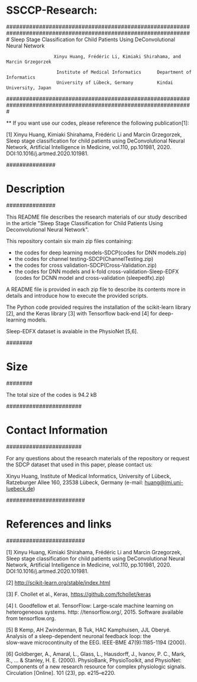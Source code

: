 # SSCCP-Research:

#################################################################################################################
              Sleep Stage Classification for Child Patients Using DeConvolutional Neural Network
         
                      Xinyu Huang, Frédéric Li, Kimiaki Shirahama, and Marcin Grzegorzek

                       Institute of Medical Informatics      Department of Informatics
                       University of Lübeck, Germany         Kindai University, Japan
#################################################################################################################

** If you want use our codes, please reference the following publication[1]: 

[1] Xinyu Huang, Kimiaki Shirahama, Frédéric Li and Marcin Grzegorzek, Sleep stage classification for child patients using DeConvolutional Neural Network, Artificial Intelligence in Medicine, vol.110, pp.101981, 2020. DOI:10.1016/j.artmed.2020.101981.


###############
# Description #
###############

This README file describes the research materials of our study described in the article "Sleep Stage Classification for Child Patients Using Deconvolutional Neural Network".

This repository contain six main zip files containing:
  - the codes for deep learning models-SDCP(codes for DNN models.zip)
  - the codes for channel testing-SDCP(ChannelTesting.zip)
  - the codes for cross validation-SDCP(Cross-Validation.zip)
  - the codes for DNN models and k-fold cross-validation-Sleep-EDFX (codes for DCNN model and cross-validation (sleepedfx).zip)
  

A README file is provided in each zip file to describe its contents more in details and introduce how to execute the provided scripts.

The Python code provided requires the installation of the scikit-learn library [2], and the Keras library [3] with Tensorflow back-end [4] for deep-learning models. 

Sleep-EDFX dataset is avaiable in the PhysioNet [5,6].


########
# Size #
########


The total size of the codes is 94.2 kB


#######################
# Contact Information #
#######################

For any questions about the research materials of the repository or request the SDCP dataset that used in this paper, please contact us:

Xinyu Huang, Institute of Medical Informatics, University of Lübeck, Ratzeburger Allee 160, 23538 Lübeck, Germany (e-mail:
huang@imi.uni-luebeck.de)


########################
# References and links #
########################

[1] Xinyu Huang, Kimiaki Shirahama, Frédéric Li and Marcin Grzegorzek, Sleep stage classification for child patients using DeConvolutional Neural Network, Artificial Intelligence in Medicine, vol.110, pp.101981, 2020. DOI:10.1016/j.artmed.2020.101981.
    
[2] http://scikit-learn.org/stable/index.html
    
[3] F. Chollet et al., Keras, https://github.com/fchollet/keras

[4] I. Goodfellow et al. TensorFlow: Large-scale machine learning on heterogeneous systems. 
    http: //tensorflow.org/, 2015. Software available from tensorflow.org.

[5] B Kemp, AH Zwinderman, B Tuk, HAC Kamphuisen, JJL Oberyé. Analysis of a sleep-dependent neuronal feedback loop: the  
    slow-wave microcontinuity of the EEG. IEEE-BME 47(9):1185-1194 (2000).

[6] Goldberger, A., Amaral, L., Glass, L., Hausdorff, J., Ivanov, P. C., Mark, R., ... & Stanley, H. E. (2000). 
    PhysioBank, PhysioToolkit, and PhysioNet: Components of a new research resource for complex physiologic signals. 
    Circulation [Online]. 101 (23), pp. e215–e220.
